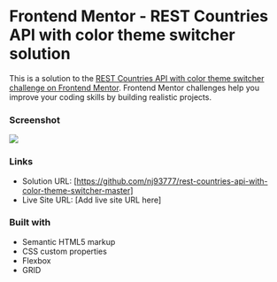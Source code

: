 # Frontend Mentor - REST Countries API with color theme switcher solution

This is a solution to the [REST Countries API with color theme switcher challenge on Frontend Mentor](https://www.frontendmentor.io/challenges/rest-countries-api-with-color-theme-switcher-5cacc469fec04111f7b848ca). Frontend Mentor challenges help you improve your coding skills by building realistic projects. 


### Screenshot

![](./flags.png)



### Links

- Solution URL: [https://github.com/nj93777/rest-countries-api-with-color-theme-switcher-master]
- Live Site URL: [Add live site URL here]

### Built with

- Semantic HTML5 markup
- CSS custom properties
- Flexbox
- GRID


